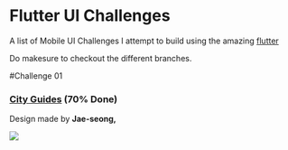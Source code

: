 # Flutter UI Challenges

A list of Mobile UI Challenges I attempt to build using the amazing [flutter](https://flutter.io/)

Do makesure to checkout the different branches.

#Challenge 01  

### [City Guides](https://github.com/shamnex/flutter_challenges/tree/01-city-guides) (70% Done)
Design made by **Jae-seong,**

[<img src="https://github.com/shamnex/flutter_challenges/blob/01-city-guides/gifs/iphonex_travel_demo.gif">](https://dribbble.com/shots/3861169-iPhone-X-City-Guides-Concept)
